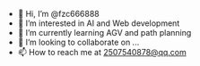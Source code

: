 - 👋 Hi, I’m @fzc666888
- 👀 I’m interested in AI and Web development
- 🌱 I’m currently learning AGV and path planning
- 💞️ I’m looking to collaborate on ...
- 📫 How to reach me at 2507540878@qq.com

<!---
fzc666888/fzc666888 is a ✨ special ✨ repository because its `README.md` (this file) appears on your GitHub profile.
You can click the Preview link to take a look at your changes.
--->
